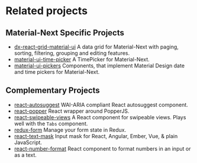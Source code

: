 # Related projects

## Material-Next Specific Projects

- [dx-react-grid-material-ui](https://devexpress.github.io/devextreme-reactive/react/grid/) A data grid for Material-Next with paging, sorting, filtering, grouping and editing features.
- [material-ui-time-picker](https://github.com/TeamWertarbyte/material-ui-time-picker) A TimePicker for Material-Next.
- [material-ui-pickers](https://github.com/dmtrKovalenko/material-ui-pickers) Components, that implement Material Design date and time pickers for Material-Next.

## Complementary Projects

- [react-autosuggest](https://github.com/moroshko/react-autosuggest) WAI-ARIA compliant React autosuggest component.
- [react-popper](https://github.com/souporserious/react-popper) React wrapper around PopperJS.
- [react-swipeable-views](https://github.com/oliviertassinari/react-swipeable-views)
A React component for swipeable views. Plays well with the `Tabs` component.
- [redux-form](http://redux-form.com/6.1.1/examples/material-ui/) Manage your form state in Redux.
- [react-text-mask](https://github.com/text-mask/text-mask) Input mask for React, Angular, Ember, Vue, & plain JavaScript.
- [react-number-format](https://github.com/s-yadav/react-number-format) React component to format numbers in an input or as a text.
